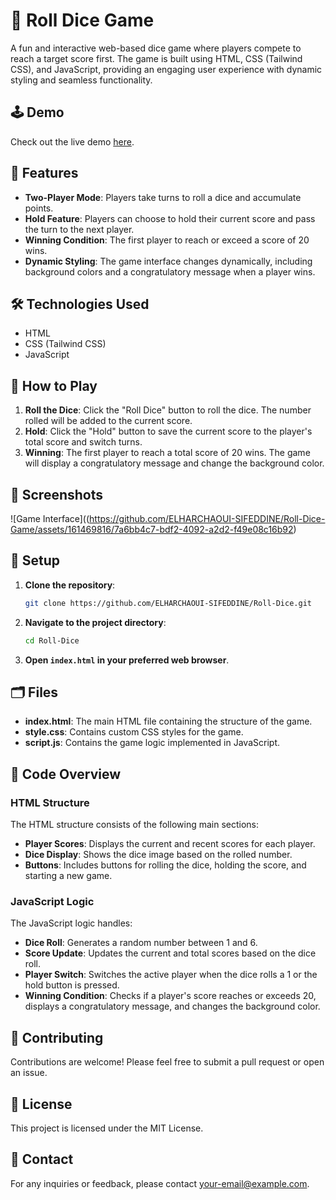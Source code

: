 # 🎲 Roll Dice Game

A fun and interactive web-based dice game where players compete to reach a target score first. The game is built using HTML, CSS (Tailwind CSS), and JavaScript, providing an engaging user experience with dynamic styling and seamless functionality.

## 🕹️ Demo

Check out the live demo [here](https://roll-dice-game-eosin.vercel.app/).

## 🚀 Features

- **Two-Player Mode**: Players take turns to roll a dice and accumulate points.
- **Hold Feature**: Players can choose to hold their current score and pass the turn to the next player.
- **Winning Condition**: The first player to reach or exceed a score of 20 wins.
- **Dynamic Styling**: The game interface changes dynamically, including background colors and a congratulatory message when a player wins.

## 🛠️ Technologies Used

- HTML
- CSS (Tailwind CSS)
- JavaScript

## 📜 How to Play

1. **Roll the Dice**: Click the "Roll Dice" button to roll the dice. The number rolled will be added to the current score.
2. **Hold**: Click the "Hold" button to save the current score to the player's total score and switch turns.
3. **Winning**: The first player to reach a total score of 20 wins. The game will display a congratulatory message and change the background color.

## 📸 Screenshots

![Game Interface]((https://github.com/ELHARCHAOUI-SIFEDDINE/Roll-Dice-Game/assets/161469816/7a6bb4c7-bdf2-4092-a2d2-f49e08c16b92)

## 🛴 Setup

1. **Clone the repository**:
    ```bash
    git clone https://github.com/ELHARCHAOUI-SIFEDDINE/Roll-Dice.git
    ```

2. **Navigate to the project directory**:
    ```bash
    cd Roll-Dice
    ```

3. **Open `index.html` in your preferred web browser**.

## 🗂️ Files

- **index.html**: The main HTML file containing the structure of the game.
- **style.css**: Contains custom CSS styles for the game.
- **script.js**: Contains the game logic implemented in JavaScript.

## 🧩 Code Overview

### HTML Structure

The HTML structure consists of the following main sections:
- **Player Scores**: Displays the current and recent scores for each player.
- **Dice Display**: Shows the dice image based on the rolled number.
- **Buttons**: Includes buttons for rolling the dice, holding the score, and starting a new game.

### JavaScript Logic

The JavaScript logic handles:
- **Dice Roll**: Generates a random number between 1 and 6.
- **Score Update**: Updates the current and total scores based on the dice roll.
- **Player Switch**: Switches the active player when the dice rolls a 1 or the hold button is pressed.
- **Winning Condition**: Checks if a player's score reaches or exceeds 20, displays a congratulatory message, and changes the background color.

## 🤝 Contributing

Contributions are welcome! Please feel free to submit a pull request or open an issue.

## 📜 License

This project is licensed under the MIT License.

## 📧 Contact

For any inquiries or feedback, please contact [your-email@example.com](mailto:your-email@example.com).
